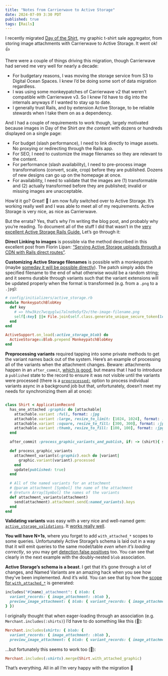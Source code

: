 ```yaml
---
title: "Notes from Carrierwave to Active Storage"
date: 2024-07-09 3:30 PDT
published: true
tags: [Rails]
---
```


I recently migrated [Day of the Shirt](https://dayoftheshirt.com), my graphic t-shirt sale aggregator, from storing image attachments with Carrierwave to Active Storage. It went ok! 👍

There were a couple of things driving this migration, though Carrierwave had served me very well for nearly a decade:

- For budgetary reasons, I was moving the storage service from S3 to Digital Ocean Spaces. I knew I’d be doing some sort of data migration regardless.
- I was using some monkeypatches of Carrierwave v2 that weren’t compatible with Carrierwave v3. So I knew I’d have to dig into the internals anyways if I wanted to stay up to date.
- I generally trust Rails, and by extension Active Storage, to be reliable stewards when I take them on as a dependency.

And I had a couple of requirements to work though, largely motivated because images in Day of the Shirt _are the content_ with dozens or hundreds displayed on a single page: 

- For budget (slash performance), I need to link directly to image assets. No proxying or redirecting through the Rails app.
- For SEO, I need to customize the image filenames so they are relevant to the content.
- For performance (slash availability), I need to pre-process image transformations (convert, scale, crop) before they are published. Dozens of new designs can go up on the homepage at once.
- For availability, I need to validate that the images are (1) transformable and (2) actually transformed before they are published; invalid or missing images are unacceptable. 

How’d it go? Great! 🎉 I am now fully switched over to Active Storage. It’s working really well and I was able to meet all of my requirements. Active Storage is very nice, as nice as Carrierwave.

But the errata? Yes, that’s why I’m writing the blog post, and probably why you’re reading. To document all of the stuff I did that wasn’t in the [very excellent Active Storage Rails Guide.](https://edgeguides.rubyonrails.org/active_storage_overview.html) Let’s go through it:

**Direct Linking to images** is possible via the method described in this excellent post from Florin Lipan: [“Serving Active Storage uploads through a CDN with Rails direct routes”](https://lipanski.com/posts/activestorage-cdn-rails-direct-route). 

**Customizing Active Storage filenames** is possible with a monkeypatch (maybe [someday it will be possible directly](https://github.com/rails/rails/pull/41004)). The patch simply adds the specified filename to the end of what otherwise would be a random string; and it seems durable through variants such that the variant extensions will be updated properly when the format is transformed (e.g. from a `.png` to a `.jpg`):

```ruby
# config/initializers/active_storage.rb
module MonkeypatchBlobKey
  def key
    # => hhw3kzc7wcqyglwi7alno9o5yf2v/the-image-filename.png
    self[:key] ||= File.join(self.class.generate_unique_secure_token(length: ActiveStorage::Blob::MINIMUM_TOKEN_LENGTH), filename.to_s)
  end
end

ActiveSupport.on_load(:active_storage_blob) do
  ActiveStorage::Blob.prepend MonkeypatchBlobKey
end
```

**Preprocessing variants** required tapping into some private methods to get the variant names back out of the system. Here’s an example of processing all of the variants when the attachment changes. Beware: attachments happen in an `after_commit`, [which is good](https://www.youtube.com/live/78HzHhMnhHY), but means that I had to introduce a `published` state to the record to ensure it was not visible until the variants were processed (there is a [`preprocessed:`](https://github.com/rails/rails/pull/47473) option to process individual variants async in a background job but that, unfortunately, doesn’t meet my needs for synchronizing them all at once):

```ruby

class Shirt < ApplicationRecord
  has_one_attached :graphic do |attachable|
    attachable.variant :full, format: :jpg
    attachable.variant :large, resize_to_limit: [1024, 1024], format: :jpg
    attachable.variant :square, resize_to_fill: [300, 300], format: :jpg
    attachable.variant :thumb, resize_to_fill: [100, 100], format: :jpg
  end

  after_commit :process_graphic_variants_and_publish, if: -> (shirt){ shirt.graphic&.blob&.saved_changes? }, on: [:create, :update]

  def process_graphic_variants
    attachment_variants(:graphic).each do |variant|
      graphic.variant(variant).processed
    end
    update(published: true)
  end

  # All of the named variants for an attachment
  # @param attachment [Symbol] the name of the attachment
  # @return Array[Symbol] the names of the variants
  def attachment_variants(attachment)
    send(attachment).attachment.send(:named_variants).keys
  end
end
```

**Validating variants** was easy with a very nice and well-named gem: [`active_storage_validations`](https://github.com/igorkasyanchuk/active_storage_validations). It [works really well](https://github.com/igorkasyanchuk/active_storage_validations/blob/ab27760ecee7498e8fcb2a6434157c8cdd81038d/lib/active_storage_validations/metadata.rb#L122). 

**You will have N+1s**, where you forget to add `with_attached_*` scopes to some queries. Unfortunately Active Storage’s schema is laid out in a way that it will emit queries to the same model/table _even when it’s loading correctly_, so you may get [detection false positives](https://github.com/flyerhzm/bullet/issues/474) too. You can see that clearly in the next example with the doubly-nested `blob` association. 

**Active Storage’s schema is a beast**. I get that it’s gone through a lot of changes, and Named Variants are an amazing hack when you see how they’ve been implemented. And it’s wild. You can see that by how the [scope for `with_attached_*`](https://github.com/rails/rails/blob/9f178ada796a89c01f952fc05810b58b6f8682fc/activestorage/lib/active_storage/attached/model.rb#L129-L137) is generated:

```ruby
includes("#{name}_attachment": { blob: {
  variant_records: { image_attachment: :blob },
  preview_image_attachment: { blob: { variant_records: { image_attachment: :blob } } }
} })
```

I originally thought that when eager-loading through an association (e.g. `Merchant.includes(:shirts)`) I’d have to do something like this (🫠):

```ruby
Merchant.includes(shirts: { blob: {
  variant_records: { image_attachment: :blob },
  preview_image_attachment: { blob: { variant_records: { image_attachment: :blob } } })
```

…but fortunately this seems to work too (💅):

```ruby
Merchant.includes(:shirts).merge(Shirt.with_attached_graphic)
```

That’s everything. All in all I’m very happy with the migration 🌅
